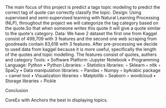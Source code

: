 The main focus of this project is predict a tags topic modeling to predict the correct tag of quote can correctly classify the topic.
Design:
Using supervised and semi-supervised learning with Natural Learning Processing (NLP), throughout the project we will categorize the tag category based on the quote.So that when someone writes this quote it will give a quote similar to the quote's category.
Data:
We have 2 dataset  the first one from Kaggel consist of 499,709 with 3 features and the second one web scraping from goodreads contain 83,618 with 3 features.
After pre-processing we decide to used data from kaggel because it is more useful, specifically the length of the quotes and topic modelling. The features consist of quotes, authers and category
Tools:
	•	Software Platform :Jupyter Notebook
	•	Programming Language: Python
	•	Python Libraries:
	◦	Statistics libraries:
	◦	Sklearn
	◦	nltk
	◦	SpaCy
	•	Data manipulation libraries:
	◦	Pandas
	◦	Numpy
	◦	byArabic package
	◦	camel tool
	•	Visualization libraries
	◦	Matplotlib
	◦	Seaborn
	◦	wordcloud
	•	Storage libraries
	◦	Pickle




Conclusion

CoreEx with Anchors the best in displaying topics.
